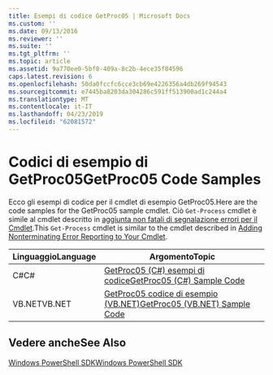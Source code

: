 ```yaml
---
title: Esempi di codice GetProc05 | Microsoft Docs
ms.custom: ''
ms.date: 09/13/2016
ms.reviewer: ''
ms.suite: ''
ms.tgt_pltfrm: ''
ms.topic: article
ms.assetid: 9a770ee0-5bf8-409a-8c2b-4ece35f84596
caps.latest.revision: 6
ms.openlocfilehash: 50da0fccfc6cce3cb69e4226356a4db269f94543
ms.sourcegitcommit: e7445ba8203da304286c591ff513900ad1c244a4
ms.translationtype: MT
ms.contentlocale: it-IT
ms.lasthandoff: 04/23/2019
ms.locfileid: "62081572"
---
```

# <a name="getproc05-code-samples"></a><span data-ttu-id="693a6-102">Codici di esempio di GetProc05</span><span class="sxs-lookup"><span data-stu-id="693a6-102">GetProc05 Code Samples</span></span>

<span data-ttu-id="693a6-103">Ecco gli esempi di codice per il cmdlet di esempio GetProc05.</span><span class="sxs-lookup"><span data-stu-id="693a6-103">Here are the code samples for the GetProc05 sample cmdlet.</span></span> <span data-ttu-id="693a6-104">Ciò `Get-Process` cmdlet è simile al cmdlet descritto in [aggiunta non fatali di segnalazione errori per il Cmdlet](../cmdlet/adding-non-terminating-error-reporting-to-your-cmdlet.md).</span><span class="sxs-lookup"><span data-stu-id="693a6-104">This `Get-Process` cmdlet is similar to the cmdlet described in [Adding Nonterminating Error Reporting to Your Cmdlet](../cmdlet/adding-non-terminating-error-reporting-to-your-cmdlet.md).</span></span>

|<span data-ttu-id="693a6-105">Linguaggio</span><span class="sxs-lookup"><span data-stu-id="693a6-105">Language</span></span>|<span data-ttu-id="693a6-106">Argomento</span><span class="sxs-lookup"><span data-stu-id="693a6-106">Topic</span></span>|
|--------------|-----------|
|<span data-ttu-id="693a6-107">C#</span><span class="sxs-lookup"><span data-stu-id="693a6-107">C#</span></span>|[<span data-ttu-id="693a6-108">GetProc05 (C#) esempi di codice</span><span class="sxs-lookup"><span data-stu-id="693a6-108">GetProc05 (C#) Sample Code</span></span>](./getproc05-csharp-sample-code.md)|
|<span data-ttu-id="693a6-109">VB.NET</span><span class="sxs-lookup"><span data-stu-id="693a6-109">VB.NET</span></span>|[<span data-ttu-id="693a6-110">GetProc05 codice di esempio (VB.NET)</span><span class="sxs-lookup"><span data-stu-id="693a6-110">GetProc05 (VB.NET) Sample Code</span></span>](./getproc05-vb-net-sample-code.md)|

## <a name="see-also"></a><span data-ttu-id="693a6-111">Vedere anche</span><span class="sxs-lookup"><span data-stu-id="693a6-111">See Also</span></span>

[<span data-ttu-id="693a6-112">Windows PowerShell SDK</span><span class="sxs-lookup"><span data-stu-id="693a6-112">Windows PowerShell SDK</span></span>](../windows-powershell-reference.md)